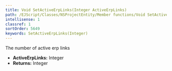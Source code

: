 ```yaml
---
title: Void SetActiveErpLinks(Integer ActiveErpLinks)
path: /EJScript/Classes/NSProjectEntity/Member functions/Void SetActiveErpLinks(Integer p_0)
intellisense: 1
classref: 1
sortOrder: 5649
keywords: SetActiveErpLinks(Integer)
---
```



The number of active erp links



* **ActiveErpLinks:** Integer
* **Returns:** Integer


